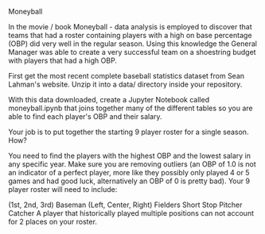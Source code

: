 Moneyball

In the movie / book Moneyball - data analysis is employed to discover that teams that had a roster containing players with a high on base percentage (OBP) did very well in the regular season. Using this knowledge the General Manager was able to create a very successful team on a shoestring budget with players that had a high OBP.

First get the most recent complete baseball statistics dataset from Sean Lahman's website. Unzip it into a data/ directory inside your repository.

With this data downloaded, create a Jupyter Notebook called moneyball.ipynb that joins together many of the different tables so you are able to find each player's OBP and their salary.

Your job is to put together the starting 9 player roster for a single season. How?

You need to find the players with the highest OBP and the lowest salary in any specific year. Make sure you are removing outliers (an OBP of 1.0 is not an indicator of a perfect player, more like they possibly only played 4 or 5 games and had good luck, alternatively an OBP of 0 is pretty bad). Your 9 player roster will need to include:

(1st, 2nd, 3rd) Baseman
(Left, Center, Right) Fielders
Short Stop
Pitcher
Catcher
A player that historically played multiple positions can not account for 2 places on your roster.

